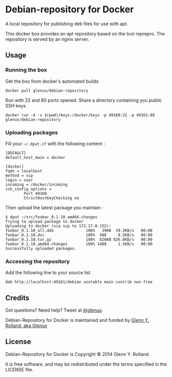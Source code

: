 Debian-repository for Docker
============================

A local repository for publishing deb files for use with apt.

This docker box provides an apt repository based on the tool reprepro. 
The repository is served by an nginx server.


Usage
-----

### Running the box

Get the box from docker's automated builds

	docker pull glenux/debian-repository

Run with 22 and 80 ports opened. Share a directory containing you public SSH keys.

	docker run -d -v $(pwd)/keys:/docker/keys -p 49160:22 -p 49161:80 glenux/debian-repository


### Uploading packages

Fill your ``~/.dput.cf`` with the following content :

	[DEFAULT]
	default_host_main = docker

	[docker]
	fqdn = localhost
	method = scp
	login = user
	incoming = /docker/incoming
	ssh_config_options =
	        Port 49160
        	StrictHostKeyChecking no


Then upload the latest package you maintain :

	$ dput ~/src/foobar_0.1.10_amd64.changes
	Trying to upload package to docker
	Uploading to docker (via scp to 172.17.0.152):
	foobar_0.1.10_all.deb              100%   39KB  39.3KB/s   00:00    
	foobar_0.1.10.dsc                  100%  488     0.5KB/s   00:00    
	foobar_0.1.10.tar.gz               100%  826KB 826.0KB/s   00:00    
	foobar_0.1.10_amd64.changes        100% 1488     1.5KB/s   00:00    
	Successfully uploaded packages.


### Accessing the repository

Add the following line to your source list

	deb http://localhost:49161/debian unstable main contrib non-free


Credits
-------

<!-- ![Gnuside](http://www.gnuside.com/wp-content/themes/gnuside-ignition-0.2-1-g0d0a5ed/images/logo-whitebg-128.png) -->

Got questions? Need help? Tweet at [@glenux](http://twitter.com/glenux).

Debian-Repository for Docker is maintained and funded by [Glenn Y. Rolland, aka Glenux](http://www.glenux.net)


License
-------

Debian-Repository for Docker is Copyright © 2014 Glenn Y. Rolland.

It is free software, and may be redistributed under the terms specified in the LICENSE file.

